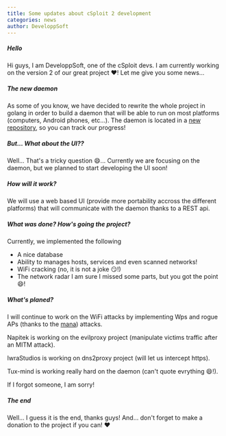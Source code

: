```yaml
---
title: Some updates about cSploit 2 development
categories: news
author: DeveloppSoft
---
```


##### Hello
Hi guys, I am DeveloppSoft, one of the cSploit devs.
I am currently working on the version 2 of our great project :heart:!
Let me give you some news...

##### The new daemon
As some of you know, we have decided to rewrite the whole project in golang in order to build a daemon that will be able to run on most platforms (computers, Android phones, etc...). The daemon is located in a [new repository](https://github.com/cSploit/daemon), so you can track our progress!

##### But... What about the UI??
Well... That's a tricky question :smile:...
Currently we are focusing on the daemon, but we planned to start developing the UI soon!

##### How will it work?
We will use a web based UI (provide more portability accross the different platforms) that will communicate with the daemon thanks to a REST api.

##### What was done? How's going the project?
Currently, we implemented the following
-	A nice database
-	Ability to manages hosts, services and even scanned networks!
-	WiFi cracking (no, it is not a joke :smirk:!)
-	The network radar
I am sure I missed some parts, but you got the point :smile:!

##### What's planed?
I will continue to work on the WiFi attacks by implementing Wps and rogue APs (thanks to the [mana](https://github.com/sensepost/mana)) attacks.

Napitek is working on the evilproxy project (manipulate victims traffic after an MITM attack).

IwraStudios is working on dns2proxy project (will let us intercept https).

Tux-mind is working really hard on the daemon (can't quote evrything :smile:!).

If I forgot someone, I am sorry!

##### The end
Well... I guess it is the end, thanks guys!
And... don't forget to make a donation to the project if you can! :heart:
